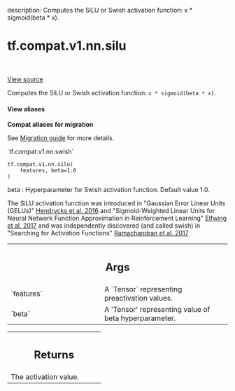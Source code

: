 description: Computes the SiLU or Swish activation function: x * sigmoid(beta * x).

<div itemscope itemtype="http://developers.google.com/ReferenceObject">
<meta itemprop="name" content="tf.compat.v1.nn.silu" />
<meta itemprop="path" content="Stable" />
</div>

# tf.compat.v1.nn.silu

<!-- Insert buttons and diff -->

<table class="tfo-notebook-buttons tfo-api nocontent" align="left">

</table>

<a target="_blank" class="external" href="/code/stable/tensorflow/python/ops/nn_impl.py">View source</a>



Computes the SiLU or Swish activation function: `x * sigmoid(beta * x)`.


<section class="expandable">
  <h4 class="showalways">View aliases</h4>
  <p>
<b>Compat aliases for migration</b>
<p>See
<a href="https://www.tensorflow.org/guide/migrate">Migration guide</a> for
more details.</p>
<p>`tf.compat.v1.nn.swish`</p>
</p>
</section>

<pre class="devsite-click-to-copy prettyprint lang-py tfo-signature-link">
<code>tf.compat.v1.nn.silu(
    features, beta=1.0
)
</code></pre>



<!-- Placeholder for "Used in" -->

beta : Hyperparameter for Swish activation function. Default value 1.0.

The SiLU activation function was introduced in "Gaussian Error Linear Units
(GELUs)" [Hendrycks et al. 2016](https://arxiv.org/abs/1606.08415) and
"Sigmoid-Weighted Linear Units for Neural Network Function Approximation in
Reinforcement Learning"
[Elfwing et al. 2017](https://arxiv.org/abs/1702.03118) and was independently
discovered (and called swish) in "Searching for Activation Functions"
[Ramachandran et al. 2017](https://arxiv.org/abs/1710.05941)

<!-- Tabular view -->
 <table class="responsive fixed orange">
<colgroup><col width="214px"><col></colgroup>
<tr><th colspan="2"><h2 class="add-link">Args</h2></th></tr>

<tr>
<td>
`features`<a id="features"></a>
</td>
<td>
A `Tensor` representing preactivation values.
</td>
</tr><tr>
<td>
`beta`<a id="beta"></a>
</td>
<td>
A 'Tensor' representing value of beta hyperparameter.
</td>
</tr>
</table>



<!-- Tabular view -->
 <table class="responsive fixed orange">
<colgroup><col width="214px"><col></colgroup>
<tr><th colspan="2"><h2 class="add-link">Returns</h2></th></tr>
<tr class="alt">
<td colspan="2">
The activation value.
</td>
</tr>

</table>

